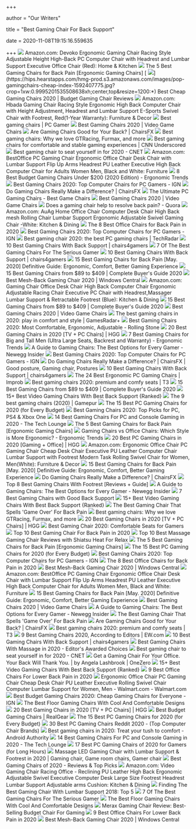 +++
        
author = "Our Writers"
        
title = "Best Gaming Chair For Back Support"
        
date = 2020-11-08T19:15:16.559635
        
+++
[ ![](https://images-na.ssl-images-amazon.com/images/I/71iD3uTLZ0L._AC_SY741_.jpg)](https://images-na.ssl-images-amazon.com/images/I/71iD3uTLZ0L._AC_SY741_.jpg) Amazon.com: Devoko Ergonomic Gaming Chair Racing Style Adjustable Height  High-Back PC Computer Chair with Headrest and Lumbar Support Executive  Office Chair (Red): Home & Kitchen
[ ![](https://ws-na.amazon-adsystem.com/widgets/q?_encoding=UTF8&ASIN=B01MRZ02TL&Format=_SL250_&ID=AsinImage&MarketPlace=US&ServiceVersion=20070822&WS=1&tag=misterback-20&language=en_US)](https://ws-na.amazon-adsystem.com/widgets/q?_encoding=UTF8&ASIN=B01MRZ02TL&Format=_SL250_&ID=AsinImage&MarketPlace=US&ServiceVersion=20070822&WS=1&tag=misterback-20&language=en_US) The 5 Best Gaming Chairs for Back Pain [Ergonomic Gaming Chairs]
[ ![](https://hips.hearstapps.com/hmg-prod.s3.amazonaws.com/images/pop-gamingchairs-cheap-index-1592407775.jpg?crop=1xw:0.9995201535508638xh;center,top&resize=1200:*)](https://hips.hearstapps.com/hmg-prod.s3.amazonaws.com/images/pop-gamingchairs-cheap-index-1592407775.jpg?crop=1xw:0.9995201535508638xh;center,top&resize=1200:*) Best Cheap Gaming Chairs 2020 | Budget Gaming Chair Reviews
[ ![](https://images-na.ssl-images-amazon.com/images/I/618e5ejB7AL._AC_SY550_.jpg)](https://images-na.ssl-images-amazon.com/images/I/618e5ejB7AL._AC_SY550_.jpg) Amazon.com: Hbada Gaming Chair Racing Style Ergonomic High Back Computer  Chair with Height Adjustment, Headrest and Lumbar Support E-Sports Swivel  Chair with Footrest, Red(1-Year Warranty): Furniture & Decor
[ ![](https://cdn.mos.cms.futurecdn.net/eTsGaLnVkpozHC9CqhA6dK-1200-80.jpg)](https://cdn.mos.cms.futurecdn.net/eTsGaLnVkpozHC9CqhA6dK-1200-80.jpg) Best gaming chairs | PC Gamer
[ ![](https://hips.hearstapps.com/vader-prod.s3.amazonaws.com/1586267414-4172ekexikl-1586267402.jpg?crop=0.9986684420772304xw:1xh;center,top)](https://hips.hearstapps.com/vader-prod.s3.amazonaws.com/1586267414-4172ekexikl-1586267402.jpg?crop=0.9986684420772304xw:1xh;center,top) Best Gaming Chairs 2020 | Video Game Chairs
[ ![](https://chairsfx.com/wp-content/uploads/2020/03/gaming-chair-features.jpg)](https://chairsfx.com/wp-content/uploads/2020/03/gaming-chair-features.jpg) Are Gaming Chairs Good for Your Back? | ChairsFX
[ ![](https://blueprint-api-production.s3.amazonaws.com/uploads/card/image/872840/d9e48ca2-ea12-4e37-9968-6f1586565e37.jpg)](https://blueprint-api-production.s3.amazonaws.com/uploads/card/image/872840/d9e48ca2-ea12-4e37-9968-6f1586565e37.jpg) Best gaming chairs: Why we love GTRacing, Furmax, and more
[ ![](https://cdn.cnn.com/cnnnext/dam/assets/190304111546-01---nokaxus-gaming-chair-high-back-ergonomic-racing-seat-live-video.jpg)](https://cdn.cnn.com/cnnnext/dam/assets/190304111546-01---nokaxus-gaming-chair-high-back-ergonomic-racing-seat-live-video.jpg) Best gaming chairs for comfortable and stable gaming experiences | CNN  Underscored
[ ![](https://cnet3.cbsistatic.com/img/zw03u2MUlJQoFIiYtZTKPSkZRKk=/940x0/2019/07/19/4b85daa4-6319-4cd0-91ad-b32e59e05879/49-gaming-chairs.jpg)](https://cnet3.cbsistatic.com/img/zw03u2MUlJQoFIiYtZTKPSkZRKk=/940x0/2019/07/19/4b85daa4-6319-4cd0-91ad-b32e59e05879/49-gaming-chairs.jpg) Best gaming chair to seat yourself in for 2020 - CNET
[ ![](https://images-na.ssl-images-amazon.com/images/I/51V5budxXHL._AC_SX522_.jpg)](https://images-na.ssl-images-amazon.com/images/I/51V5budxXHL._AC_SX522_.jpg) Amazon.com: BestOffice PC Gaming Chair Ergonomic Office Chair Desk Chair  with Lumbar Support Flip Up Arms Headrest PU Leather Executive High Back  Computer Chair for Adults Women Men, Black and White: Furniture
[ ![](http://ergonomictrends.com/wp-content/uploads/2018/10/best-gaming-chair-under-200.jpg)](http://ergonomictrends.com/wp-content/uploads/2018/10/best-gaming-chair-under-200.jpg) 8 Best Budget Gaming Chairs Under $200 (2020 Edition) - Ergonomic Trends
[ ![](https://assets-prd.ignimgs.com/2020/06/03/9-1591197578657.jpg)](https://assets-prd.ignimgs.com/2020/06/03/9-1591197578657.jpg) Best Gaming Chairs 2020: Top Computer Chairs for PC Gamers - IGN
[ ![](https://chairsfx.com/wp-content/uploads/2019/05/good-vs-bad-posture-gaming-chair.jpg)](https://chairsfx.com/wp-content/uploads/2019/05/good-vs-bad-posture-gaming-chair.jpg) Do Gaming Chairs Really Make a Difference? | ChairsFX
[ ![](https://thebestgamingchairsreviews.com/wp-content/uploads/2017/03/Kinsal-Ergonomic-Leather-High-back-Swivel-Chair-with-Headrest-and-Lumbar-Support-Racing-Style.jpg)](https://thebestgamingchairsreviews.com/wp-content/uploads/2017/03/Kinsal-Ergonomic-Leather-High-back-Swivel-Chair-with-Headrest-and-Lumbar-Support-Racing-Style.jpg) The Ultimate PC Gaming Chairs - Best Game Chairs
[ ![](https://hips.hearstapps.com/vader-prod.s3.amazonaws.com/1586880902-noblechairs-1586880895.jpg?crop=0.8375xw:1xh;center,top&resize=320%3A%2A)](https://hips.hearstapps.com/vader-prod.s3.amazonaws.com/1586880902-noblechairs-1586880895.jpg?crop=0.8375xw:1xh;center,top&resize=320%3A%2A) Best Gaming Chairs 2020 | Video Game Chairs
[ ![](https://qph.fs.quoracdn.net/main-qimg-1cef522f6b3fa2146ab4da3dc323efd3.webp)](https://qph.fs.quoracdn.net/main-qimg-1cef522f6b3fa2146ab4da3dc323efd3.webp) Does a gaming chair help to resolve back pain? - Quora
[ ![](https://images-na.ssl-images-amazon.com/images/I/61S9i7H0VjL._AC_SX522_.jpg)](https://images-na.ssl-images-amazon.com/images/I/61S9i7H0VjL._AC_SX522_.jpg) Amazon.com: AuAg Home Office Chair Computer Desk Chair High Back mesh  Rolling Chair Lumbar Support Ergonomic Adjustable Swivel Gaming Chair  -White: Kitchen & Dining
[ ![](https://www.thebalancesmb.com/thmb/2RMN_-QhoNu1MdNb68tYsZQ1gp4=/640x360/smart/filters:no_upscale()/717tpSVhAvL._SL1001_-5b5f3e8a46e0fb0050e83f91.jpg)](https://www.thebalancesmb.com/thmb/2RMN_-QhoNu1MdNb68tYsZQ1gp4=/640x360/smart/filters:no_upscale()/717tpSVhAvL._SL1001_-5b5f3e8a46e0fb0050e83f91.jpg) The 8 Best Office Chairs for Back Pain in 2020
[ ![](https://oyster.ignimgs.com/wordpress/stg.ign.com/2020/01/IMG_20200107_140819.jpg)](https://oyster.ignimgs.com/wordpress/stg.ign.com/2020/01/IMG_20200107_140819.jpg) Best Gaming Chairs 2020: Top Computer Chairs for PC Gamers - IGN
[ ![](https://cdn.mos.cms.futurecdn.net/8uyuPRKS2svHBhMZkZYkFg-1200-80.jpg)](https://cdn.mos.cms.futurecdn.net/8uyuPRKS2svHBhMZkZYkFg-1200-80.jpg) Best gaming chair 2020: the best PC gaming chairs | TechRadar
[ ![](https://m.media-amazon.com/images/I/41o9WxCmbnL.jpg)](https://m.media-amazon.com/images/I/41o9WxCmbnL.jpg) 10 Best Gaming Chairs With Back Support | chairs4gamers
[ ![](https://thumbor.forbes.com/thumbor/fit-in/1200x0/filters%3Aformat%28jpg%29/https%3A%2F%2Fspecials-images.forbesimg.com%2Fimageserve%2F5e98cd9811164600064006c1%2F0x0.jpg)](https://thumbor.forbes.com/thumbor/fit-in/1200x0/filters%3Aformat%28jpg%29/https%3A%2F%2Fspecials-images.forbesimg.com%2Fimageserve%2F5e98cd9811164600064006c1%2F0x0.jpg) 7 Of The Best Gaming Chairs For The Serious Gamer
[ ![](https://m.media-amazon.com/images/I/41i1So3BWCL.jpg)](https://m.media-amazon.com/images/I/41i1So3BWCL.jpg) 10 Best Gaming Chairs With Back Support | chairs4gamers
[ ![](https://www.bestforbackpain.com/wp-content/uploads/2018/08/Best-Gaming-Chair-for-Back-Pain.jpg)](https://www.bestforbackpain.com/wp-content/uploads/2018/08/Best-Gaming-Chair-for-Back-Pain.jpg) 15 Best Gaming Chairs for Back Pain [May. 2020] Definitive Guide:  Ergonomic, Comfort, Better Gaming Experience
[ ![](https://ws-na.amazon-adsystem.com/widgets/q?_encoding=UTF8&MarketPlace=US&ASIN=B0742M89K3&ServiceVersion=20070822&ID=AsinImage&WS=1&Format=_SL350_&tag=en-gad-gaming-chairs-20)](https://ws-na.amazon-adsystem.com/widgets/q?_encoding=UTF8&MarketPlace=US&ASIN=B0742M89K3&ServiceVersion=20070822&ID=AsinImage&WS=1&Format=_SL350_&tag=en-gad-gaming-chairs-20) 15 Best Gaming Chairs from $89 to $409 | Complete Buyer's Guide 2020
[ ![](https://www.windowscentral.com/sites/wpcentral.com/files/styles/large/public/field/image/2020/05/rsp-205-hero.jpg)](https://www.windowscentral.com/sites/wpcentral.com/files/styles/large/public/field/image/2020/05/rsp-205-hero.jpg) Best Mesh-Back Gaming Chair 2020 | Windows Central
[ ![](https://images-na.ssl-images-amazon.com/images/I/81PyUzRi14L._AC_SL1500_.jpg)](https://images-na.ssl-images-amazon.com/images/I/81PyUzRi14L._AC_SL1500_.jpg) Amazon.com: Gaming Chair Office Desk Chair High Back Computer Chair  Ergonomic Adjustable Racing Chair Executive PC Chair with Headrest,Massager Lumbar  Support & Retractable Footrest (Blue): Kitchen & Dining
[ ![](https://gadgets-reviews.com/images/images_2020/Best-Gaming-Chairs-info.jpg)](https://gadgets-reviews.com/images/images_2020/Best-Gaming-Chairs-info.jpg) 15 Best Gaming Chairs from $89 to $409 | Complete Buyer's Guide 2020
[ ![](https://i5.walmartimages.com/asr/2d19bf36-43d6-49e1-bf5a-d922effd77c3_1.8ea87c7dc46425df08a890e03db460d0.jpeg?odnHeight=450&odnWidth=450&odnBg=FFFFFF)](https://i5.walmartimages.com/asr/2d19bf36-43d6-49e1-bf5a-d922effd77c3_1.8ea87c7dc46425df08a890e03db460d0.jpeg?odnHeight=450&odnWidth=450&odnBg=FFFFFF) Best Gaming Chairs 2020 | Video Game Chairs
[ ![](https://cdn.mos.cms.futurecdn.net/JhAv8G8wDXT8JNsSrq3Gvk.jpg)](https://cdn.mos.cms.futurecdn.net/JhAv8G8wDXT8JNsSrq3Gvk.jpg) The best gaming chairs in 2020: play in comfort and style | GamesRadar+
[ ![](https://www.rollingstone.com/wp-content/uploads/2020/04/best-gaming-chair.jpg)](https://www.rollingstone.com/wp-content/uploads/2020/04/best-gaming-chair.jpg) Best Gaming Chairs 2020: Most Comfortable, Ergonomic, Adjustable - Rolling  Stone
[ ![](https://mljzsatzn43z.i.optimole.com/tP-GR8Q-Jy5e14a7/w:252/h:400/q:90/dpr:2.6/https://www.highgroundgaming.com/wp-content/uploads/2017/05/Steelcase-Leap-Chair-Black-Fabric.jpg)](https://mljzsatzn43z.i.optimole.com/tP-GR8Q-Jy5e14a7/w:252/h:400/q:90/dpr:2.6/https://www.highgroundgaming.com/wp-content/uploads/2017/05/Steelcase-Leap-Chair-Black-Fabric.jpg) 20 Best Gaming Chairs in 2020 [TV + PC Chairs] | HGG
[ ![](http://ergonomictrends.com/wp-content/uploads/2019/02/best-gaming-chairs-big-tall-men.jpg)](http://ergonomictrends.com/wp-content/uploads/2019/02/best-gaming-chairs-big-tall-men.jpg) 7 Best Gaming Chairs for Big and Tall Men (Ultra Large Seats, Backrest and  Warranty) - Ergonomic Trends
[ ![](https://www.newegg.com/insider/wp-content/uploads/2019/05/Chairs-12.jpg)](https://www.newegg.com/insider/wp-content/uploads/2019/05/Chairs-12.jpg) A Guide to Gaming Chairs: The Best Options for Every Gamer - Newegg Insider
[ ![](https://oyster.ignimgs.com/wordpress/stg.ign.com/2019/06/Titan-2.jpg)](https://oyster.ignimgs.com/wordpress/stg.ign.com/2019/06/Titan-2.jpg) Best Gaming Chairs 2020: Top Computer Chairs for PC Gamers - IGN
[ ![](https://i.pinimg.com/originals/9e/82/1c/9e821c5edc3941918bfcf48ad577120d.jpg)](https://i.pinimg.com/originals/9e/82/1c/9e821c5edc3941918bfcf48ad577120d.jpg) Do Gaming Chairs Really Make a Difference? | ChairsFX | Good posture, Gaming  chair, Postures
[ ![](https://m.media-amazon.com/images/I/41CEWErZCiL.jpg)](https://m.media-amazon.com/images/I/41CEWErZCiL.jpg) 10 Best Gaming Chairs With Back Support | chairs4gamers
[ ![](https://cdn.improb.com/wp-content/uploads/2018/07/best-pc-gaming-chair.jpg)](https://cdn.improb.com/wp-content/uploads/2018/07/best-pc-gaming-chair.jpg) The 24 Best Ergonomic PC Gaming Chairs | Improb
[ ![](https://cdn.mos.cms.futurecdn.net/G74TKEpYcbaNoKnmjbJfPD-768-80.jpg)](https://cdn.mos.cms.futurecdn.net/G74TKEpYcbaNoKnmjbJfPD-768-80.jpg) Best gaming chairs 2020: premium and comfy seats | T3
[ ![](https://gadgets-reviews.com/images/wsscontent/articles/2018/10/Best-Gaming-Chairs.jpg)](https://gadgets-reviews.com/images/wsscontent/articles/2018/10/Best-Gaming-Chairs.jpg) 15 Best Gaming Chairs from $89 to $409 | Complete Buyer's Guide 2020
[ ![](https://x3g2v4y5.stackpathcdn.com/wp-content/uploads/2019/12/Homall-Gaming-Chair-Office-Chair.jpg)](https://x3g2v4y5.stackpathcdn.com/wp-content/uploads/2019/12/Homall-Gaming-Chair-Office-Chair.jpg) 15+ Best Video Gaming Chairs With Best Back Support {Ranked}
[ ![](https://assets.gamepur.com/wp-content/uploads/2020/07/16121332/secret-lab-chairs-850x560.png)](https://assets.gamepur.com/wp-content/uploads/2020/07/16121332/secret-lab-chairs-850x560.png) The 9 best gaming chairs (2020) | Gamepur
[ ![](https://i.ytimg.com/vi/G7MTlS4aJTo/maxresdefault.jpg)](https://i.ytimg.com/vi/G7MTlS4aJTo/maxresdefault.jpg) The 15 Best PC Gaming Chairs for 2020 (for Every Budget)
[ ![](https://puregaming.net/wp-content/uploads/2020/08/Best-Gaming-Chairs.jpg)](https://puregaming.net/wp-content/uploads/2020/08/Best-Gaming-Chairs.jpg) Best Gaming Chairs 2020: Top Picks for PC, PS4 & Xbox One
[ ![](https://www.thetechlounge.com/wp-content/uploads/2018/05/best-gaming-chair.png)](https://www.thetechlounge.com/wp-content/uploads/2018/05/best-gaming-chair.png) 14 Best Gaming Chairs For PC and Console Gaming in 2020 - The Tech Lounge
[ ![](https://ws-na.amazon-adsystem.com/widgets/q?_encoding=UTF8&ASIN=B01M1E96WX&Format=_SL250_&ID=AsinImage&MarketPlace=US&ServiceVersion=20070822&WS=1&tag=misterback-20&language=en_US)](https://ws-na.amazon-adsystem.com/widgets/q?_encoding=UTF8&ASIN=B01M1E96WX&Format=_SL250_&ID=AsinImage&MarketPlace=US&ServiceVersion=20070822&WS=1&tag=misterback-20&language=en_US) The 5 Best Gaming Chairs for Back Pain [Ergonomic Gaming Chairs]
[ ![](http://ergonomictrends.com/wp-content/uploads/2018/12/gaming-chair-vs-office-chair-ergonomics.jpg)](http://ergonomictrends.com/wp-content/uploads/2018/12/gaming-chair-vs-office-chair-ergonomics.jpg) Gaming Chairs vs Office Chairs: Which Style is More Ergonomic? - Ergonomic  Trends
[ ![](https://mljzsatzn43z.i.optimole.com/tP-GR8Q--9fvlUzY/w:248/h:440/q:90/dpr:2.6/https://www.highgroundgaming.com/wp-content/uploads/2016/11/DX-Racer-Fnatic-Edition-One-of-the-best-PC-Gaming-Chairs.jpg)](https://mljzsatzn43z.i.optimole.com/tP-GR8Q--9fvlUzY/w:248/h:440/q:90/dpr:2.6/https://www.highgroundgaming.com/wp-content/uploads/2016/11/DX-Racer-Fnatic-Edition-One-of-the-best-PC-Gaming-Chairs.jpg) 20 Best PC Gaming Chairs in 2020 [Gaming + Office] | HGG
[ ![](https://images-na.ssl-images-amazon.com/images/I/611jFd4qtaL._AC_SX522_.jpg)](https://images-na.ssl-images-amazon.com/images/I/611jFd4qtaL._AC_SX522_.jpg) Amazon.com: Ergonomic Office Chair PC Gaming Chair Cheap Desk Chair  Executive PU Leather Computer Chair Lumbar Support with Footrest Modern  Task Rolling Swivel Chair for Women, Men(White): Furniture & Decor
[ ![](https://www.bestforbackpain.com/wp-content/uploads/2018/08/Gaming-Chair-2.jpg)](https://www.bestforbackpain.com/wp-content/uploads/2018/08/Gaming-Chair-2.jpg) 15 Best Gaming Chairs for Back Pain [May. 2020] Definitive Guide:  Ergonomic, Comfort, Better Gaming Experience
[ ![](https://chairsfx.com/wp-content/uploads/2019/12/main-gaming-chair-features.jpg)](https://chairsfx.com/wp-content/uploads/2019/12/main-gaming-chair-features.jpg) Do Gaming Chairs Really Make a Difference? | ChairsFX
[ ![](https://topgamingchair.com/wp-content/uploads/2019/02/Banner-e1550575846847.png)](https://topgamingchair.com/wp-content/uploads/2019/02/Banner-e1550575846847.png) Top 8 Best Gaming Chairs With Footrest [Reviews + Guide]
[ ![](https://www.newegg.com/insider/wp-content/uploads/2019/05/Vertagear-Triigger-Chair-17-1024x576.jpg)](https://www.newegg.com/insider/wp-content/uploads/2019/05/Vertagear-Triigger-Chair-17-1024x576.jpg) A Guide to Gaming Chairs: The Best Options for Every Gamer - Newegg Insider
[ ![](https://techanimate.com/wp-content/uploads/2020/04/Best-Gaming-Chairs-with-Good-Back-Support.jpg)](https://techanimate.com/wp-content/uploads/2020/04/Best-Gaming-Chairs-with-Good-Back-Support.jpg) 7 Best Gaming Chairs with Good Back Support
[ ![](https://x3g2v4y5.stackpathcdn.com/wp-content/uploads/2019/12/Cloud-Mountain-Gaming-Chair.jpg)](https://x3g2v4y5.stackpathcdn.com/wp-content/uploads/2019/12/Cloud-Mountain-Gaming-Chair.jpg) 15+ Best Video Gaming Chairs With Best Back Support {Ranked}
[ ![](https://m.media-amazon.com/images/I/41Vkt4A-d4L.jpg)](https://m.media-amazon.com/images/I/41Vkt4A-d4L.jpg) The Best Gaming Chair That Spells 'Game Over' For Back Pain
[ ![](https://blueprint-api-production.s3.amazonaws.com/uploads/card/image/872857/07269dd9-2bef-42a6-aeb5-cc064bd4c6ec.jpg)](https://blueprint-api-production.s3.amazonaws.com/uploads/card/image/872857/07269dd9-2bef-42a6-aeb5-cc064bd4c6ec.jpg) Best gaming chairs: Why we love GTRacing, Furmax, and more
[ ![](https://mljzsatzn43z.i.optimole.com/tP-GR8Q-9J0fnmGh/w:100/h:154/q:90/dpr:2.6/https://www.highgroundgaming.com/wp-content/uploads/2020/01/SecretLab-Titan.jpg)](https://mljzsatzn43z.i.optimole.com/tP-GR8Q-9J0fnmGh/w:100/h:154/q:90/dpr:2.6/https://www.highgroundgaming.com/wp-content/uploads/2020/01/SecretLab-Titan.jpg) 20 Best Gaming Chairs in 2020 [TV + PC Chairs] | HGG
[ ![](https://www.techadvisor.co.uk/cmsdata/slideshow/3641761/best-gaming-chairs-uk_thumb900_1-1.jpg)](https://www.techadvisor.co.uk/cmsdata/slideshow/3641761/best-gaming-chairs-uk_thumb900_1-1.jpg) Best Gaming Chair 2020: Comfortable Seats for Gamers
[ ![](https://ws-na.amazon-adsystem.com/widgets/q?_encoding=UTF8&ASIN=B0719S34H1&Format=_SL500_&ID=AsinImage&MarketPlace=US&ServiceVersion=20070822&WS=1&tag=mobilea047f5b-20&language=en_US)](https://ws-na.amazon-adsystem.com/widgets/q?_encoding=UTF8&ASIN=B0719S34H1&Format=_SL500_&ID=AsinImage&MarketPlace=US&ServiceVersion=20070822&WS=1&tag=mobilea047f5b-20&language=en_US) Top 10 Best Gaming Chair For Back Pain in 2020
[ ![](https://bestratedofficechair.com/wp-content/uploads/2020/04/gaming-massage-chair-224x300.jpg)](https://bestratedofficechair.com/wp-content/uploads/2020/04/gaming-massage-chair-224x300.jpg) Top 10 Best Massage Gaming Chair Reviews with Shiatsu Heat For Relax
[ ![](https://ws-na.amazon-adsystem.com/widgets/q?_encoding=UTF8&ASIN=B01MRZ02TL&Format=_SL160_&ID=AsinImage&MarketPlace=US&ServiceVersion=20070822&WS=1&tag=misterback-20&language=en_US)](https://ws-na.amazon-adsystem.com/widgets/q?_encoding=UTF8&ASIN=B01MRZ02TL&Format=_SL160_&ID=AsinImage&MarketPlace=US&ServiceVersion=20070822&WS=1&tag=misterback-20&language=en_US) The 5 Best Gaming Chairs for Back Pain [Ergonomic Gaming Chairs]
[ ![](https://techguided.com/wp-content/uploads/2018/06/Ficmax-Racing-Gaming-Chair.jpg)](https://techguided.com/wp-content/uploads/2018/06/Ficmax-Racing-Gaming-Chair.jpg) The 15 Best PC Gaming Chairs for 2020 (for Every Budget)
[ ![](https://assets-prd.ignimgs.com/2020/06/03/7-1591196649336.jpg)](https://assets-prd.ignimgs.com/2020/06/03/7-1591196649336.jpg) Best Gaming Chairs 2020: Top Computer Chairs for PC Gamers - IGN
[ ![](https://www.thebalancesmb.com/thmb/xtMsSLKUgRI5C8zEihVXymtbS0U=/740x740/filters:no_upscale():max_bytes(150000):strip_icc()/09c9ce8d-3afb-4565-94af-6045a4a4946f.__CR00300300_PT0_SX300_V1___-5b144f5445c54702afd6451d208a1b2f.jpg)](https://www.thebalancesmb.com/thmb/xtMsSLKUgRI5C8zEihVXymtbS0U=/740x740/filters:no_upscale():max_bytes(150000):strip_icc()/09c9ce8d-3afb-4565-94af-6045a4a4946f.__CR00300300_PT0_SX300_V1___-5b144f5445c54702afd6451d208a1b2f.jpg) The 8 Best Office Chairs for Back Pain in 2020
[ ![](https://www.windowscentral.com/sites/wpcentral.com/files/styles/large/public/field/image/2020/05/respawn-205-pic.jpg?itok=kVFDlmvt)](https://www.windowscentral.com/sites/wpcentral.com/files/styles/large/public/field/image/2020/05/respawn-205-pic.jpg?itok=kVFDlmvt) Best Mesh-Back Gaming Chair 2020 | Windows Central
[ ![](https://m.media-amazon.com/images/I/51V5budxXHL._AC_UL400_.jpg)](https://m.media-amazon.com/images/I/51V5budxXHL._AC_UL400_.jpg) Amazon.com: BestOffice PC Gaming Chair Ergonomic Office Chair Desk Chair  with Lumbar Support Flip Up Arms Headrest PU Leather Executive High Back  Computer Chair for Adults Women Men, Black and White: Furniture
[ ![](https://www.bestforbackpain.com/wp-content/uploads/2018/08/Best-Gaming-Chairs-for-Back-Pain.jpg)](https://www.bestforbackpain.com/wp-content/uploads/2018/08/Best-Gaming-Chairs-for-Back-Pain.jpg) 15 Best Gaming Chairs for Back Pain [May. 2020] Definitive Guide:  Ergonomic, Comfort, Better Gaming Experience
[ ![](https://hips.hearstapps.com/vader-prod.s3.amazonaws.com/1586885406-progrid-1586885396.jpg?crop=1.00xw:0.798xh;0,0.177xh)](https://hips.hearstapps.com/vader-prod.s3.amazonaws.com/1586885406-progrid-1586885396.jpg?crop=1.00xw:0.798xh;0,0.177xh) Best Gaming Chairs 2020 | Video Game Chairs
[ ![](https://www.newegg.com/insider/wp-content/uploads/2019/05/Anda-Seat-1024x937.jpg)](https://www.newegg.com/insider/wp-content/uploads/2019/05/Anda-Seat-1024x937.jpg) A Guide to Gaming Chairs: The Best Options for Every Gamer - Newegg Insider
[ ![](http://www.backonsite.com/wp-content/uploads/2018/01/monthly-hackathon-95-1.png)](http://www.backonsite.com/wp-content/uploads/2018/01/monthly-hackathon-95-1.png) The Best Gaming Chair That Spells 'Game Over' For Back Pain
[ ![](https://chairsfx.com/wp-content/uploads/2019/10/gaming-chair-armrest-support.jpg)](https://chairsfx.com/wp-content/uploads/2019/10/gaming-chair-armrest-support.jpg) Are Gaming Chairs Good for Your Back? | ChairsFX
[ ![](https://cdn.mos.cms.futurecdn.net/zxPvL2EJDGyt78Yqh2EvQP.jpg)](https://cdn.mos.cms.futurecdn.net/zxPvL2EJDGyt78Yqh2EvQP.jpg) Best gaming chairs 2020: premium and comfy seats | T3
[ ![](https://static.onecms.io/wp-content/uploads/sites/6/2020/09/14/gaming-Chair.jpg)](https://static.onecms.io/wp-content/uploads/sites/6/2020/09/14/gaming-Chair.jpg) 9 Best Gaming Chairs 2020, According to Editors | EW.com
[ ![](https://m.media-amazon.com/images/I/41mxaxKqNKL.jpg)](https://m.media-amazon.com/images/I/41mxaxKqNKL.jpg) 10 Best Gaming Chairs With Back Support | chairs4gamers
[ ![](https://awesometoplist.com/wp-content/uploads/2019/10/Large-Size-Gaming-Chair-High-Back-PC-Racing-Chair-Headrest-Lumbar-Massager-Cushion-Ergonomic-Swivel-PC-Racing-Chair-e1571896549576.jpg)](https://awesometoplist.com/wp-content/uploads/2019/10/Large-Size-Gaming-Chair-High-Back-PC-Racing-Chair-Headrest-Lumbar-Massager-Cushion-Ergonomic-Swivel-PC-Racing-Chair-e1571896549576.jpg) Best Gaming Chairs With Massage in 2020 - Editor's Awarded Choices
[ ![](https://cnet1.cbsistatic.com/img/6QiBlAzIvWoFS0X4K07cVJ8CWgg=/940x528/2020/08/21/5f77598c-1051-41cc-8886-63d8d65e3264/img-4120.jpg)](https://cnet1.cbsistatic.com/img/6QiBlAzIvWoFS0X4K07cVJ8CWgg=/940x528/2020/08/21/5f77598c-1051-41cc-8886-63d8d65e3264/img-4120.jpg) Best gaming chair to seat yourself in for 2020 - CNET
[ ![](https://miro.medium.com/max/1940/0*30Z2hi9lgBVf95jB)](https://miro.medium.com/max/1940/0*30Z2hi9lgBVf95jB) Get a Gaming Chair For Your Office. Your Back Will Thank You. | by Angela  Lashbrook | OneZero
[ ![](https://x3g2v4y5.stackpathcdn.com/wp-content/uploads/2019/12/Best-Video-Gaming-Chair.jpg)](https://x3g2v4y5.stackpathcdn.com/wp-content/uploads/2019/12/Best-Video-Gaming-Chair.jpg) 15+ Best Video Gaming Chairs With Best Back Support {Ranked}
[ ![](https://www.btod.com/blog/wp-content/uploads/2019/11/9-best-office-chairs-lower-back-pain-blog-header-1.jpg)](https://www.btod.com/blog/wp-content/uploads/2019/11/9-best-office-chairs-lower-back-pain-blog-header-1.jpg) 9 Best Office Chairs For Lower Back Pain in 2020
[ ![](https://i5.walmartimages.com/asr/54a8d363-cea7-41bf-8442-d422f4ace61d_1.6be0ddba12db7e8a6886e62fbf2b8849.jpeg?odnWidth=612&odnHeight=612&odnBg=ffffff)](https://i5.walmartimages.com/asr/54a8d363-cea7-41bf-8442-d422f4ace61d_1.6be0ddba12db7e8a6886e62fbf2b8849.jpeg?odnWidth=612&odnHeight=612&odnBg=ffffff) Ergonomic Office Chair PC Gaming Chair Cheap Desk Chair PU Leather  Executive Rolling Swivel Chair Computer Lumbar Support for Women, Men -  Walmart.com - Walmart.com
[ ![](http://assets1.ignimgs.com/2018/06/20/bestgamingchairs-blogroll-1529525911135.jpg)](http://assets1.ignimgs.com/2018/06/20/bestgamingchairs-blogroll-1529525911135.jpg) Best Budget Gaming Chairs 2020: Cheap Gaming Chairs for Everyone - IGN
[ ![](https://cdn.homedit.com/wp-content/uploads/2020/01/Black-Foam-Floor-Video-Gaming-Chair.jpg)](https://cdn.homedit.com/wp-content/uploads/2020/01/Black-Foam-Floor-Video-Gaming-Chair.jpg) The Best Floor Gaming Chairs With Cool And Comfortable Designs
[ ![](https://mljzsatzn43z.i.optimole.com/tP-GR8Q-QsPi-nq3/w:161/h:300/q:90/https://www.highgroundgaming.com/wp-content/uploads/2019/10/AmazonBasics-Gaming-Racing-Style-Office-Chair-Review.png)](https://mljzsatzn43z.i.optimole.com/tP-GR8Q-QsPi-nq3/w:161/h:300/q:90/https://www.highgroundgaming.com/wp-content/uploads/2019/10/AmazonBasics-Gaming-Racing-Style-Office-Chair-Review.png) 20 Best Gaming Chairs in 2020 [TV + PC Chairs] | HGG
[ ![](https://www.realgear.net/wp-content/uploads/2018/01/Merax-High-Back-Executive-Chair.jpg)](https://www.realgear.net/wp-content/uploads/2018/01/Merax-High-Back-Executive-Chair.jpg) Best Budget Gaming Chairs | RealGear
[ ![](https://techguided.com/wp-content/uploads/2019/10/The-Best-Gaming-Chairs.jpg)](https://techguided.com/wp-content/uploads/2019/10/The-Best-Gaming-Chairs.jpg) The 15 Best PC Gaming Chairs for 2020 (for Every Budget)
[ ![](https://images-na.ssl-images-amazon.com/images/I/81lRX95rdrL._SL1500_.jpg)](https://images-na.ssl-images-amazon.com/images/I/81lRX95rdrL._SL1500_.jpg) 30 Best PC Gaming Chairs Reddit 2020 - (Top Computer Chair Brands)
[ ![](https://cdn57.androidauthority.net/wp-content/uploads/2019/11/Secretlab-Omega-gaming-chair.jpg)](https://cdn57.androidauthority.net/wp-content/uploads/2019/11/Secretlab-Omega-gaming-chair.jpg) Best gaming chairs in 2020: Treat your tush to comfort - Android Authority
[ ![](https://www.thetechlounge.com/wp-content/uploads/2018/05/secretlab-omega.png)](https://www.thetechlounge.com/wp-content/uploads/2018/05/secretlab-omega.png) 14 Best Gaming Chairs For PC and Console Gaming in 2020 - The Tech Lounge
[ ![](https://ws-na.amazon-adsystem.com/widgets/q?_encoding=UTF8&ASIN=B07PHT5JLM&Format=_SL250_&ID=AsinImage&MarketPlace=US&ServiceVersion=20070822&WS=1&tag=fadingred-20&language=en_US)](https://ws-na.amazon-adsystem.com/widgets/q?_encoding=UTF8&ASIN=B07PHT5JLM&Format=_SL250_&ID=AsinImage&MarketPlace=US&ServiceVersion=20070822&WS=1&tag=fadingred-20&language=en_US) 17 Best PC Gaming Chairs of 2020 for Gamers (for Long Hours)
[ ![](https://i.pinimg.com/originals/e4/4f/bd/e44fbd35d0c0a2e4a89afc4f3d1590e9.jpg)](https://i.pinimg.com/originals/e4/4f/bd/e44fbd35d0c0a2e4a89afc4f3d1590e9.jpg) Massage LED Gaming Chair with Lumbar Support & Footrest in 2020 | Gaming  chair, Game room chairs, Gamer chair
[ ![](https://www.anobit.com/wp-content/uploads/2017/02/gaming-chairs.jpg)](https://www.anobit.com/wp-content/uploads/2017/02/gaming-chairs.jpg) Best Gaming Chairs of 2020 - Reviews & Top Picks
[ ![](https://images-na.ssl-images-amazon.com/images/I/71ZDKZi3R2L._AC_SX522_.jpg)](https://images-na.ssl-images-amazon.com/images/I/71ZDKZi3R2L._AC_SX522_.jpg) Amazon.com: Video Gaming Chair Racing Office - Reclining PU Leather High  Back Ergonomic Adjustable Swivel Executive Computer Desk Large Size  Footrest Headrest Lumbar Support Adjustable arms Cushion: Kitchen & Dining
[ ![](http://top5blog.net/wordpress/wp-content/uploads/2018/07/best-gaming-chair-with-lumbar-support-900x640.jpg)](http://top5blog.net/wordpress/wp-content/uploads/2018/07/best-gaming-chair-with-lumbar-support-900x640.jpg) Finding The Best Gaming Chair With Lumbar Support 2018: Top 5
[ ![](https://specials-images.forbesimg.com/imageserve/5e98cdd2f45f0500075eb18c/960x0.jpg?cropX1=0&cropX2=500&cropY1=0&cropY2=500)](https://specials-images.forbesimg.com/imageserve/5e98cdd2f45f0500075eb18c/960x0.jpg?cropX1=0&cropX2=500&cropY1=0&cropY2=500) 7 Of The Best Gaming Chairs For The Serious Gamer
[ ![](https://cdn.homedit.com/wp-content/uploads/2020/01/KILLABEE-Massage-Gaming-Chair.jpg)](https://cdn.homedit.com/wp-content/uploads/2020/01/KILLABEE-Massage-Gaming-Chair.jpg) The Best Floor Gaming Chairs With Cool And Comfortable Designs
[ ![](https://gamingchairshunter.com/wp-content/uploads/merax-gaming-chair-review-1.jpg)](https://gamingchairshunter.com/wp-content/uploads/merax-gaming-chair-review-1.jpg) Merax Gaming Chair Review: Best-Selling Budget Chair For Gaming
[ ![](https://www.btod.com/blog/wp-content/uploads/2018/10/best-chairs-lower-back-support-1-ergohuman.jpg)](https://www.btod.com/blog/wp-content/uploads/2018/10/best-chairs-lower-back-support-1-ergohuman.jpg) 9 Best Office Chairs For Lower Back Pain in 2020
[ ![](https://www.windowscentral.com/sites/wpcentral.com/files/field/image/2020/10/carder-chair-se.jpg)](https://www.windowscentral.com/sites/wpcentral.com/files/field/image/2020/10/carder-chair-se.jpg) Best Mesh-Back Gaming Chair 2020 | Windows Central
